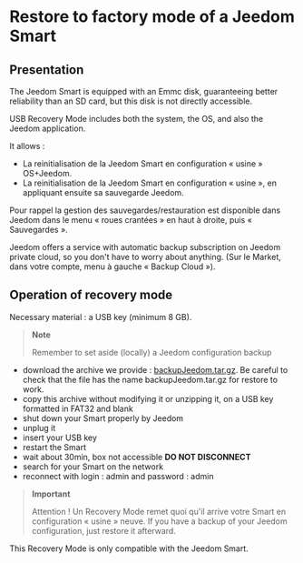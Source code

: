 # Restore to factory mode of a Jeedom Smart

## Presentation

The Jeedom Smart is equipped with an Emmc disk, guaranteeing better reliability than an SD card, but this disk is not directly accessible.

USB Recovery Mode includes both the system, the OS, and also the Jeedom application.

It allows :

- La reinitialisation de la Jeedom Smart en configuration « usine » OS+Jeedom.
- La reinitialisation de la Jeedom Smart en configuration « usine », en appliquant ensuite sa sauvegarde Jeedom.

Pour rappel la gestion des sauvegardes/restauration est disponible dans Jeedom dans le menu « roues crantées » en haut à droite, puis « Sauvegardes ».

Jeedom offers a service with automatic backup subscription on Jeedom private cloud, so you don't have to worry about anything. (Sur le Market, dans votre compte, menu à gauche « Backup Cloud »).

## Operation of recovery mode

Necessary material : a USB key (minimum 8 GB).

>**Note**
>
>Remember to set aside (locally) a Jeedom configuration backup

- download the archive we provide : [backupJeedom.tar.gz](https://images.jeedom.com/smart/backupJeedom.tar.gz). Be careful to check that the file has the name backupJeedom.tar.gz for restore to work.
- copy this archive without modifying it or unzipping it, on a USB key formatted in FAT32 and blank
- shut down your Smart properly by Jeedom
- unplug it
- insert your USB key
- restart the Smart
- wait about 30min, box not accessible **DO NOT DISCONNECT**
- search for your Smart on the network
- reconnect with login : admin and password : admin

> **Important**
>
> Attention ! Un Recovery Mode remet quoi qu'il arrive votre Smart en configuration « usine » neuve. If you have a backup of your Jeedom configuration, just restore it afterward.

This Recovery Mode is only compatible with the Jeedom Smart.
